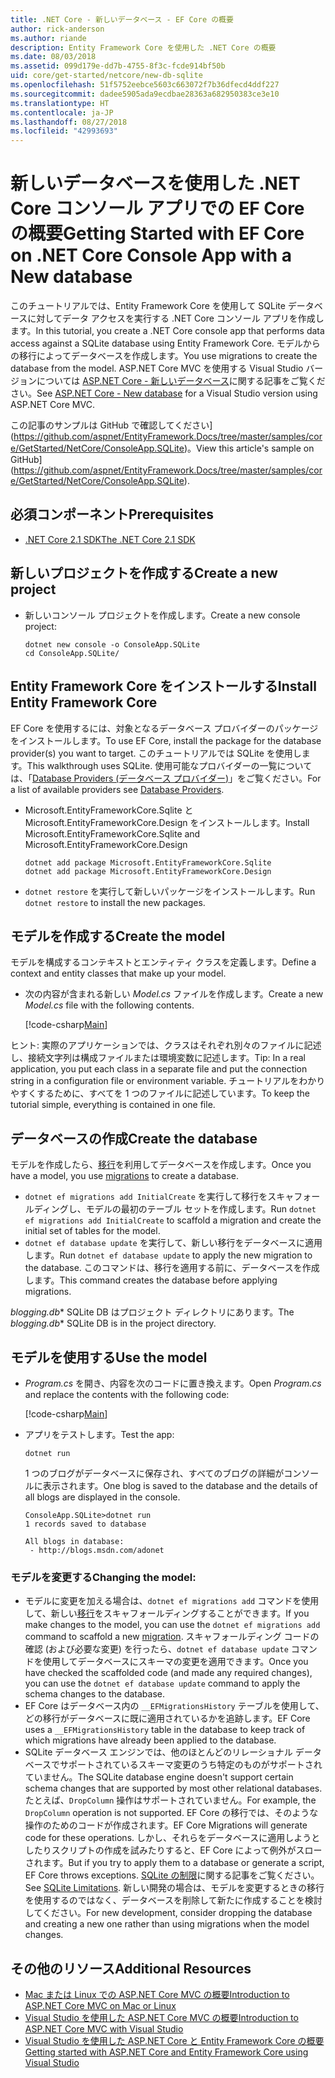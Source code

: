 ```yaml
---
title: .NET Core - 新しいデータベース - EF Core の概要
author: rick-anderson
ms.author: riande
description: Entity Framework Core を使用した .NET Core の概要
ms.date: 08/03/2018
ms.assetid: 099d179e-dd7b-4755-8f3c-fcde914bf50b
uid: core/get-started/netcore/new-db-sqlite
ms.openlocfilehash: 51f5752eebce5603c663072f7b36dfecd4ddf227
ms.sourcegitcommit: dadee5905ada9ecdbae28363a682950383ce3e10
ms.translationtype: HT
ms.contentlocale: ja-JP
ms.lasthandoff: 08/27/2018
ms.locfileid: "42993693"
---
```

# <a name="getting-started-with-ef-core-on-net-core-console-app-with-a-new-database"></a><span data-ttu-id="73df6-103">新しいデータベースを使用した .NET Core コンソール アプリでの EF Core の概要</span><span class="sxs-lookup"><span data-stu-id="73df6-103">Getting Started with EF Core on .NET Core Console App with a New database</span></span>

<span data-ttu-id="73df6-104">このチュートリアルでは、Entity Framework Core を使用して SQLite データベースに対してデータ アクセスを実行する .NET Core コンソール アプリを作成します。</span><span class="sxs-lookup"><span data-stu-id="73df6-104">In this tutorial, you create a .NET Core console app that performs data access against a SQLite database using Entity Framework Core.</span></span> <span data-ttu-id="73df6-105">モデルからの移行によってデータベースを作成します。</span><span class="sxs-lookup"><span data-stu-id="73df6-105">You use migrations to create the database from the model.</span></span> <span data-ttu-id="73df6-106">ASP.NET Core MVC を使用する Visual Studio バージョンについては [ASP.NET Core - 新しいデータベース](xref:core/get-started/aspnetcore/new-db)に関する記事をご覧ください。</span><span class="sxs-lookup"><span data-stu-id="73df6-106">See [ASP.NET Core - New database](xref:core/get-started/aspnetcore/new-db) for a Visual Studio version using ASP.NET Core MVC.</span></span>

<span data-ttu-id="73df6-107">この記事のサンプルは GitHub で確認してください](https://github.com/aspnet/EntityFramework.Docs/tree/master/samples/core/GetStarted/NetCore/ConsoleApp.SQLite)。</span><span class="sxs-lookup"><span data-stu-id="73df6-107">View this article's sample on GitHub](https://github.com/aspnet/EntityFramework.Docs/tree/master/samples/core/GetStarted/NetCore/ConsoleApp.SQLite).</span></span>

## <a name="prerequisites"></a><span data-ttu-id="73df6-108">必須コンポーネント</span><span class="sxs-lookup"><span data-stu-id="73df6-108">Prerequisites</span></span>

* [<span data-ttu-id="73df6-109">.NET Core 2.1 SDK</span><span class="sxs-lookup"><span data-stu-id="73df6-109">The .NET Core 2.1 SDK</span></span>](https://www.microsoft.com/net/core)

## <a name="create-a-new-project"></a><span data-ttu-id="73df6-110">新しいプロジェクトを作成する</span><span class="sxs-lookup"><span data-stu-id="73df6-110">Create a new project</span></span>

* <span data-ttu-id="73df6-111">新しいコンソール プロジェクトを作成します。</span><span class="sxs-lookup"><span data-stu-id="73df6-111">Create a new console project:</span></span>

  ``` Console
  dotnet new console -o ConsoleApp.SQLite
  cd ConsoleApp.SQLite/
  ```

## <a name="install-entity-framework-core"></a><span data-ttu-id="73df6-112">Entity Framework Core をインストールする</span><span class="sxs-lookup"><span data-stu-id="73df6-112">Install Entity Framework Core</span></span>

<span data-ttu-id="73df6-113">EF Core を使用するには、対象となるデータベース プロバイダーのパッケージをインストールします。</span><span class="sxs-lookup"><span data-stu-id="73df6-113">To use EF Core, install the package for the database provider(s) you want to target.</span></span> <span data-ttu-id="73df6-114">このチュートリアルでは SQLite を使用します。</span><span class="sxs-lookup"><span data-stu-id="73df6-114">This walkthrough uses SQLite.</span></span> <span data-ttu-id="73df6-115">使用可能なプロバイダーの一覧については、「[Database Providers (データベース プロバイダー)](../../providers/index.md)」をご覧ください。</span><span class="sxs-lookup"><span data-stu-id="73df6-115">For a list of available providers see [Database Providers](../../providers/index.md).</span></span>

* <span data-ttu-id="73df6-116">Microsoft.EntityFrameworkCore.Sqlite と Microsoft.EntityFrameworkCore.Design をインストールします。</span><span class="sxs-lookup"><span data-stu-id="73df6-116">Install Microsoft.EntityFrameworkCore.Sqlite and Microsoft.EntityFrameworkCore.Design</span></span>

  ```Console
  dotnet add package Microsoft.EntityFrameworkCore.Sqlite
  dotnet add package Microsoft.EntityFrameworkCore.Design
  ```

* <span data-ttu-id="73df6-117">`dotnet restore` を実行して新しいパッケージをインストールします。</span><span class="sxs-lookup"><span data-stu-id="73df6-117">Run `dotnet restore` to install the new packages.</span></span>

## <a name="create-the-model"></a><span data-ttu-id="73df6-118">モデルを作成する</span><span class="sxs-lookup"><span data-stu-id="73df6-118">Create the model</span></span>

<span data-ttu-id="73df6-119">モデルを構成するコンテキストとエンティティ クラスを定義します。</span><span class="sxs-lookup"><span data-stu-id="73df6-119">Define a context and entity classes that make up your model.</span></span>

* <span data-ttu-id="73df6-120">次の内容が含まれる新しい *Model.cs* ファイルを作成します。</span><span class="sxs-lookup"><span data-stu-id="73df6-120">Create a new *Model.cs* file with the following contents.</span></span>

  [!code-csharp[Main](../../../../samples/core/GetStarted/NetCore/ConsoleApp.SQLite/Model.cs)]

<span data-ttu-id="73df6-121">ヒント: 実際のアプリケーションでは、クラスはそれぞれ別々のファイルに記述し、接続文字列は構成ファイルまたは環境変数に記述します。</span><span class="sxs-lookup"><span data-stu-id="73df6-121">Tip: In a real application, you put each class in a separate file and put the connection string in a configuration file or environment variable.</span></span> <span data-ttu-id="73df6-122">チュートリアルをわかりやすくするために、すべてを 1 つのファイルに記述しています。</span><span class="sxs-lookup"><span data-stu-id="73df6-122">To keep the tutorial simple, everything is contained in one file.</span></span>

## <a name="create-the-database"></a><span data-ttu-id="73df6-123">データベースの作成</span><span class="sxs-lookup"><span data-stu-id="73df6-123">Create the database</span></span>

<span data-ttu-id="73df6-124">モデルを作成したら、[移行](https://docs.microsoft.com/aspnet/core/data/ef-mvc/migrations#introduction-to-migrations)を利用してデータベースを作成します。</span><span class="sxs-lookup"><span data-stu-id="73df6-124">Once you have a model, you use [migrations](https://docs.microsoft.com/aspnet/core/data/ef-mvc/migrations#introduction-to-migrations) to create a database.</span></span>

* <span data-ttu-id="73df6-125">`dotnet ef migrations add InitialCreate` を実行して移行をスキャフォールディングし、モデルの最初のテーブル セットを作成します。</span><span class="sxs-lookup"><span data-stu-id="73df6-125">Run `dotnet ef migrations add InitialCreate` to scaffold a migration and create the initial set of tables for the model.</span></span>
* <span data-ttu-id="73df6-126">`dotnet ef database update` を実行して、新しい移行をデータベースに適用します。</span><span class="sxs-lookup"><span data-stu-id="73df6-126">Run `dotnet ef database update` to apply the new migration to the database.</span></span> <span data-ttu-id="73df6-127">このコマンドは、移行を適用する前に、データベースを作成します。</span><span class="sxs-lookup"><span data-stu-id="73df6-127">This command creates the database before applying migrations.</span></span>

<span data-ttu-id="73df6-128">*blogging.db*\* SQLite DB はプロジェクト ディレクトリにあります。</span><span class="sxs-lookup"><span data-stu-id="73df6-128">The *blogging.db*\* SQLite DB is in the project directory.</span></span>

## <a name="use-the-model"></a><span data-ttu-id="73df6-129">モデルを使用する</span><span class="sxs-lookup"><span data-stu-id="73df6-129">Use the model</span></span>

* <span data-ttu-id="73df6-130">*Program.cs* を開き、内容を次のコードに置き換えます。</span><span class="sxs-lookup"><span data-stu-id="73df6-130">Open *Program.cs* and replace the contents with the following code:</span></span>

  [!code-csharp[Main](../../../../samples/core/GetStarted/NetCore/ConsoleApp.SQLite/Program.cs)]

* <span data-ttu-id="73df6-131">アプリをテストします。</span><span class="sxs-lookup"><span data-stu-id="73df6-131">Test the app:</span></span>

  `dotnet run`

  <span data-ttu-id="73df6-132">1 つのブログがデータベースに保存され、すべてのブログの詳細がコンソールに表示されます。</span><span class="sxs-lookup"><span data-stu-id="73df6-132">One blog is saved to the database and the details of all blogs are displayed in the console.</span></span>

  ```Console
  ConsoleApp.SQLite>dotnet run
  1 records saved to database

  All blogs in database:
   - http://blogs.msdn.com/adonet
  ```

### <a name="changing-the-model"></a><span data-ttu-id="73df6-133">モデルを変更する</span><span class="sxs-lookup"><span data-stu-id="73df6-133">Changing the model:</span></span>

- <span data-ttu-id="73df6-134">モデルに変更を加える場合は、`dotnet ef migrations add` コマンドを使用して、新しい[移行](https://docs.microsoft.com/aspnet/core/data/ef-mvc/migrations#introduction-to-migrations)をスキャフォールディングすることができます。</span><span class="sxs-lookup"><span data-stu-id="73df6-134">If you make changes to the model, you can use the `dotnet ef migrations add` command to scaffold a new [migration](https://docs.microsoft.com/aspnet/core/data/ef-mvc/migrations#introduction-to-migrations).</span></span> <span data-ttu-id="73df6-135">スキャフォールディング コードの確認 (および必要な変更) を行ったら、`dotnet ef database update` コマンドを使用してデータベースにスキーマの変更を適用できます。</span><span class="sxs-lookup"><span data-stu-id="73df6-135">Once you have checked the scaffolded code (and made any required changes), you can use the `dotnet ef database update` command to apply the schema changes to the database.</span></span>
- <span data-ttu-id="73df6-136">EF Core はデータベース内の `__EFMigrationsHistory` テーブルを使用して、どの移行がデータベースに既に適用されているかを追跡します。</span><span class="sxs-lookup"><span data-stu-id="73df6-136">EF Core uses a `__EFMigrationsHistory` table in the database to keep track of which migrations have already been applied to the database.</span></span>
- <span data-ttu-id="73df6-137">SQLite データベース エンジンでは、他のほとんどのリレーショナル データベースでサポートされているスキーマ変更のうち特定のものがサポートされていません。</span><span class="sxs-lookup"><span data-stu-id="73df6-137">The SQLite database engine doesn't support certain schema changes that are supported by most other relational databases.</span></span> <span data-ttu-id="73df6-138">たとえば、`DropColumn` 操作はサポートされていません。</span><span class="sxs-lookup"><span data-stu-id="73df6-138">For example, the `DropColumn` operation is not supported.</span></span> <span data-ttu-id="73df6-139">EF Core の移行では、そのような操作のためのコードが作成されます。</span><span class="sxs-lookup"><span data-stu-id="73df6-139">EF Core Migrations will generate code for these operations.</span></span> <span data-ttu-id="73df6-140">しかし、それらをデータベースに適用しようとしたりスクリプトの作成を試みたりすると、EF Core によって例外がスローされます。</span><span class="sxs-lookup"><span data-stu-id="73df6-140">But if you try to apply them to a database or generate a script, EF Core throws exceptions.</span></span> <span data-ttu-id="73df6-141">[SQLite の制限](../../providers/sqlite/limitations.md)に関する記事をご覧ください。</span><span class="sxs-lookup"><span data-stu-id="73df6-141">See [SQLite Limitations](../../providers/sqlite/limitations.md).</span></span> <span data-ttu-id="73df6-142">新しい開発の場合は、モデルを変更するときの移行を使用するのではなく、データベースを削除して新たに作成することを検討してください。</span><span class="sxs-lookup"><span data-stu-id="73df6-142">For new development, consider dropping the database and creating a new one rather than using migrations when the model changes.</span></span>

## <a name="additional-resources"></a><span data-ttu-id="73df6-143">その他のリソース</span><span class="sxs-lookup"><span data-stu-id="73df6-143">Additional Resources</span></span>

* [<span data-ttu-id="73df6-144">Mac または Linux での ASP.NET Core MVC の概要</span><span class="sxs-lookup"><span data-stu-id="73df6-144">Introduction to ASP.NET Core MVC on Mac or Linux</span></span>](https://docs.microsoft.com/aspnet/core/tutorials/first-mvc-app-xplat/index)
* [<span data-ttu-id="73df6-145">Visual Studio を使用した ASP.NET Core MVC の概要</span><span class="sxs-lookup"><span data-stu-id="73df6-145">Introduction to ASP.NET Core MVC with Visual Studio</span></span>](https://docs.microsoft.com/aspnet/core/tutorials/first-mvc-app/index)
* [<span data-ttu-id="73df6-146">Visual Studio を使用した ASP.NET Core と Entity Framework Core の概要</span><span class="sxs-lookup"><span data-stu-id="73df6-146">Getting started with ASP.NET Core and Entity Framework Core using Visual Studio</span></span>](https://docs.microsoft.com/aspnet/core/data/ef-mvc/index)
